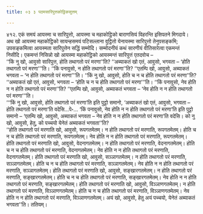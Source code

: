 ```yaml
---
title: ०३ ३ पठमसारिपुत्तकोट्ठिकसुत्तम्

---
```


४१२. एकं समयं आयस्मा च सारिपुत्तो, आयस्मा च महाकोट्ठिको बाराणसियं विहरन्ति इसिपतने मिगदाये। अथ खो आयस्मा महाकोट्ठिको सायन्हसमयं पटिसल्लाना वुट्ठितो येनायस्मा सारिपुत्तो तेनुपसङ्कमि; उपसङ्कमित्वा आयस्मता सारिपुत्तेन सद्धिं सम्मोदि। सम्मोदनीयं कथं सारणीयं वीतिसारेत्वा एकमन्तं निसीदि। एकमन्तं निसिन्नो खो आयस्मा महाकोट्ठिको आयस्मन्तं सारिपुत्तं एतदवोच –  
‘‘किं नु खो, आवुसो सारिपुत्त, होति तथागतो परं मरणा’’ति? ‘‘अब्याकतं खो एतं, आवुसो, भगवता – ‘होति तथागतो परं मरणा’’’ति। ‘‘किं पनावुसो, न होति तथागतो परं मरणा’’ति? ‘‘एतम्पि खो, आवुसो, अब्याकतं भगवता – ‘न होति तथागतो परं मरणा’’’ति। ‘‘किं नु खो, आवुसो, होति च न च होति तथागतो परं मरणा’’ति? ‘‘अब्याकतं खो एतं, आवुसो, भगवता – ‘होति च न च होति तथागतो परं मरणा’’’ति। ‘‘किं पनावुसो, नेव होति न न होति तथागतो परं मरणा’’ति? ‘‘एतम्पि खो, आवुसो, अब्याकतं भगवता – ‘नेव होति न न होति तथागतो परं मरणा’’’ति।  
‘‘‘किं नु खो, आवुसो, होति तथागतो परं मरणा’ति इति पुट्ठो समानो, ‘अब्याकतं खो एतं, आवुसो, भगवता – होति तथागतो परं मरणा’ति वदेसि…पे॰… ‘किं पनावुसो, नेव होति न न होति तथागतो परं मरणा’ति इति पुट्ठो समानो – ‘एतम्पि खो, आवुसो, अब्याकतं भगवता – नेव होति न न होति तथागतो परं मरणा’ति वदेसि। को नु खो, आवुसो, हेतु, को पच्चयो येनेतं अब्याकतं भगवता’’ति?  
‘‘होति तथागतो परं मरणाति खो, आवुसो, रूपगतमेतम्। न होति तथागतो परं मरणाति, रूपगतमेतम्। होति च न च होति तथागतो परं मरणाति, रूपगतमेतम्। नेव होति न न होति तथागतो परं मरणाति, रूपगतमेतम्। होति तथागतो परं मरणाति खो, आवुसो, वेदनागतमेतम्। न होति तथागतो परं मरणाति, वेदनागतमेतम्। होति च न च होति तथागतो परं मरणाति, वेदनागतमेतम्। नेव होति न न होति तथागतो परं मरणाति, वेदनागतमेतम्। होति तथागतो परं मरणाति खो, आवुसो, सञ्ञागतमेतम्। न होति तथागतो परं मरणाति, सञ्ञागतमेतम्। होति च न च होति तथागतो परं मरणाति, सञ्ञागतमेतम्। नेव होति न न होति तथागतो परं मरणाति, सञ्ञागतमेतम्। होति तथागतो परं मरणाति खो, आवुसो, सङ्खारगतमेतम्। न होति तथागतो परं मरणाति, सङ्खारगतमेतम्। होति च न च होति तथागतो परं मरणाति, सङ्खारगतमेतम्। नेव होति न न होति तथागतो परं मरणाति, सङ्खारगतमेतम्। होति तथागतो परं मरणाति खो, आवुसो, विञ्ञाणगतमेतम्। न होति तथागतो परं मरणाति, विञ्ञाणगतमेतम्। होति च न च होति तथागतो परं मरणाति, विञ्ञाणगतमेतम्। नेव होति न न होति तथागतो परं मरणाति, विञ्ञाणगतमेतम्। अयं खो, आवुसो, हेतु अयं पच्चयो, येनेतं अब्याकतं भगवता’’ति। ततियम्।  

